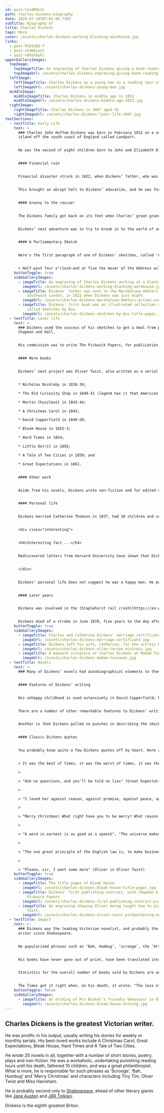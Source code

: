 ```yaml
---
id: post-tzxdR8sIx
path: charles-dickens-biography
date: 2020-07-10T07:01:09.730Z
subTitle: Biography of
title: Charles Dickens
tags: More
cover: /assets/charles-dickens-working-blacking-warehouse.jpg
links:
  - post-PCOIoKD-T
  - post-xFeKEyxoY
  - post-n995FmpFi
upperGalleryImages:
  topImage:
    topImageTitle: An engraving of Charles Dickens giving a book reading
    topImageUrl: /assets/charles-dickens-engraving-giving-book-reading.jpg
  leftImage:
    leftImageTitle: Charles Dickens as a young man on a reading tour of America
    leftImageUrl: /assets/charles-dickens-young-man.jpg
  middleImage:
    middleImageTitle: Charles Dickens in middle age in 1852
    middleImageUrl: /assets/charles-dickens-middle-age-1852.jpg
  rightImage:
    rightImageTitle: Charles Dickens in 1867 aged 55
    rightImageUrl: /assets/charles-dickens-later-life-1867.jpg
textSections:
  - textTitle: Early Life
    text: >-
      ### Charles John Huffam Dickens was born in February 1812 on a small
      island off the south coast of England called Landport.


      He was the second of eight children born to John and Elizabeth Dickens. Charles’ first ten years were happy: his father was a clerk in the Navy and could pay for his son’s private education; and Dickens read widely and spent time outdoors.


      #### Financial ruin


      Financial disaster struck in 1822, when Dickens’ father, who was living beyond his means, was sent to the [Marshalsea debtors’ prison](https://en.wikipedia.org/wiki/Marshalsea). His wife and younger children went with him and Dickens boarded with a family friend in Camden, North London.


      This brought an abrupt halt to Dickens’ education, and he was forced to work at Warren’s Blacking Warehouse—where he earned six shillings a week—to pay for his board and help his family.


      #### Granny to the rescue!


      The Dickens family got back on its feet when Charles’ great grandmother left them £450 in her will. With the family reunited, Dickens was sent to school in North London and then worked in a law firm in[Gray’s Inn](https://www.graysinn.org.uk/). He spent his spare time learning shorthand and then used this newfound skill to assist a relative, Thomas Charlton, to report on legal proceedings.


      Dickens’ next adventure was to try to break in to the world of acting. But that was short lived and Dickens became a political journalist. He spent his time reporting on events in parliament and covering election campaigns for the Morning Chronicle. His writing, and his sketches in particular, were sufficiently popular to be published as a collection, called [Sketches by Boz](https://en.wikipedia.org/wiki/Sketches_by_Boz) in 1836.


      #### A Parliamentary Sketch


      Here's the first paragraph of one of Dickens' sketches, called 'A Parliamentary Sketch' (the rest of which can be read [here](https://en.wikisource.org/wiki/Sketches_by_Boz/A_parliamentary_sketch)):


      > Half-past four o’clock—and at five the mover of the Address will be ‘on his legs,’ as the newspapers announce sometimes by way of novelty, as if speakers were occasionally in the habit of standing on their heads. The members are pouring in, one after the other, in shoals. The few spectators who can obtain standing-room in the passages, scrutinise them as they pass, with the utmost interest, and the man who can identify a member occasionally, becomes a person of great importance. Every now and then you hear earnest whispers of ‘That’s Sir John Thomson.’ ‘Which? him with the gilt order round his neck?’ ‘No, no; that’s one of the messengers—that other with the yellow gloves, is Sir John Thomson.’ ‘Here’s Mr. Smith.’ ‘Lor!’ ‘Yes, how d’ye do, sir?—(He is our new member)—How do you do, sir?’ Mr. Smith stops: turns round with an air of enchanting urbanity (for the rumour of an intended dissolution has been very extensively circulated this morning); seizes both the hands of his gratified constituent, and, after greeting him with the most enthusiastic warmth, darts into the lobby with an extraordinary display of ardour in the public cause, leaving an immense impression in his favour on the mind of his ‘fellow-townsman.’
    buttonToggle: true
    sideGalleryImages:
      - imageTitle: An engraving of Charles Dickens working at a blacking warehouse
        imageUrl: /assets/charles-dickens-working-blacking-warehouse.jpg
      - imageTitle: Dickens' father was sent to the Marshalsea debtors' prison, in
          Southwalk London, in 1822 when Dickens was just eight.
        imageUrl: /assets/charles-dickens-marshalsea-debtors-prison-southwalk.jpg
      - imageTitle: Dickens' first book was an illustrated collection of his sketches
          called Sketches by Boz.
        imageUrl: /assets/charles-dickens-sketches-by-boz-title-pages.jpg
  - textTitle: Later life
    text: >-
      ### Dickens used the success of his sketches to get a deal from publishers
      Chapman and Hall.


      His commission was to write The Pickwick Papers, for publication as a serial accompanied by picture plates. The story Dickens created, revolving around Samuel Pickwick’s travels through the English countryside, were so popular that the final instalment, published in 1836, sold 40,000 copies.


      #### More books


      Dickens’ next project was Oliver Twist, also written as a serial, and published in 1838. This was again popular and unusual for having a child protagonist. More books, usually published in serials, followed. Taking them in chronological order they were:


      * Nicholas Nickleby in 1838-39;

      * The Old Curiosity Shop in 1840-41 (legend has it that American fans met boats brining the latest serialisation at the docks);

      * Martin Chuzzlewit in 1843-44;

      * A Christmas Carol in 1843;

      * David Copperfield in 1849-50;

      * Bleak House in 1852-3;

      * Hard Times in 1854;

      * Little Dorrit in 1856;

      * A Tale of Two Cities in 1859; and

      * Great Expectations in 1861.


      #### Other work


      Aside from his novels, Dickens wrote non-fiction and for edited magazines such as All the Year Round and For the Theatre. He was a keen philanthropist (involved with Great Ormond Street Hospital, amongst others), and went on a large number of reading tours around Great Britain and Ireland and to America.


      #### Personal life


      Dickens married Catherine Thomson in 1837, had 10 children and separated in 1858. He left his wife and famously took up with a mistress, the actress Ellen Ternan, until his death.


      <div class="interesting">


      <h4>Interesting fact ...</h4>


      Rediscovered letters from Harvard University have shown that Dickens tried to have his wife, Catherine, committed to the Manor House Asylum in Chiswick in 1858, so that he could continue his affair with actress Ellen Ternan.


      </div>


      Dickens' personal life does not suggest he was a happy man. He publicly attacked his wife after they became estranged, complaining that she had put on weight and of her lack of energy. And he found his children a huge disappointment, once suggesting that it would be better if one of his sons were dead.


      #### Later years


      Dickens was involved in the [Staplehurst rail crash](https://en.wikipedia.org/wiki/Staplehurst_rail_crash) in 1865, in which 10 people lost their lives. He was fortunate: the first class carriage, in which he was travelling, was the only one to remain on the tracks. Dickens tended to the injured and dying and was profoundly affected by the tragedy, with the result that his prolific pace of writing slowed substantially (though Dickens still carried out numerous speaking engagements).


      Dickens died of a stroke in June 1870, five years to the day after the Staplehurst crash. He is buried in Westminster Abbey’s Poets Corner.
    buttonToggle: true
    sideGalleryImages:
      - imageTitle: Charles and Catherine Dickens' marriage certificate
        imageUrl: /assets/charles-dickens-marriage-certificate.jpg
      - imageTitle: Dickens left his wife, Catherine, for the actress Ellen Turnan.
        imageUrl: /assets/charles-dickens-ellen-ternan-mistress.jpg
      - imageTitle: A waxwork sculpture of Charles Dickens at Madam Tussauds.
        imageUrl: /assets/charles-dickens-madam-tussauds.jpg
  - textTitle: Novels
    text: >-
      ### Many of Dickens’ novels had autobiographical elements to them.


      #### Features of Dickens' writing


      His unhappy childhood is used extensively in David Copperfield; his time as a legal clerk and court reporter in A Christmas Carol and Bleak House; and his family’s imprisonment in debtors’ prison in Little Dorrit, David Copperfield and Great Expectations.


      There are a number of other remarkable features to Dickens’ writing. One is that his novels were written and published in weekly or monthly instalments, with Dickens’ readership expecting cliff-hangers at the end of each serial; yet he was able to produce a coherent whole at the end of the process.


      Another is that Dickens pulled no punches in describing the shocking poverty and crime experienced by the least fortunate in society. By contrast, Dickens is often said to be a sentimentalist: A Christmas Carol, for instance, did much to revive the popularity of the Christmas season (which had fallen out of fashion in early Victorian times).


      #### Classic Dickens quotes


      You probably know quite a few Dickens quotes off by heart. Here are a few of the best:


      > It was the best of times, it was the worst of times, it was the age of wisdom, it was the age of foolishness, it was the epoch of belief, it was the epoch of incredulity, it was the season of light, it was the season of darkness, it was the spring of hope, it was the winter of despair. (A Tale of Two Cities)

      >

      > "Ask no questions, and you'll be told no lies" (Great Expectations)

      >

      > "I loved her against reason, against promise, against peace, against hope, against happiness, against all discouragement that could be." (Great Expectations)

      >

      > “Merry Christmas! What right have you to be merry? What reason have you to be merry? You’re poor enough. ... Bah ... Humbug. ... \[E]very idiot who goes about with ‘Merry Christmas’ on his lips, should be boiled with his own pudding, and buried with a stake of holly through his heart. He should!”” (Scrooge in a Christmas Carol)

      >

      > "A word in earnest is as good as a speech", "The universe makes rather an indifferent parent, I'm afraid", "All partings foreshadow the great final one", (Bleak House)

      >

      > "The one great principle of the English law is, to make business for itself. There is no other principle distinctly, certainly, and consistently maintained through all its narrow turnings. Viewed by this light it becomes a coherent scheme, and not the monstrous maze the laity are apt to think it." (Bleak House)

      >

      > "Please, sir, I want some more" (Oliver in Oliver Twist)
    buttonToggle: true
    sideGalleryImages:
      - imageTitle: The title pages of Bleak House
        imageUrl: /assets/charles-dickens-bleak-house-title-pages.jpg
      - imageTitle: Dickens' first publishing contract, with Chapman & Hall, for the
          Pickwick Papers
        imageUrl: /assets/charles-dickens-first-publishing-contract-pickwick-papers.jpg
      - imageTitle: An engraving showing Oliver being taught how to pickpocket in Oliver
          Twist.
        imageUrl: /assets/charles-dickens-oliver-twist-pickpocketing-engraving.jpg
  - textTitle: Impact
    text: >-
      ### Dickens was the leading Victorian novelist, and probably the greatest
      writer since Shakespeare.


      He popularised phrases such as ‘Bah, Humbug’, ‘scrooge’, the ‘Artful Dodger’ and ‘Merry Christmas’ and most will have heard of characters such as Tiny Tim, Oliver Twist, Fagin, Miss Havisham and Mr Micawber.


      His books have never gone out of print, have been translated into all major languages, and have been adapted to over 200 television productions and films.


      Statistics for the overall number of books sold by Dickens are unavaiable, though the Economist reported on the 200th anniversary of his birth that during Dickens' life his [top-selling work](https://www.economist.com/graphic-detail/2012/02/07/what-the-dickens) was Bleak House (which sold over 750,000 copies).


      The Times got it right when, on his death, it wrote: "The loss of such a man is an event which makes ordinary expressions of regret seem cold and conventional".
    buttonToggle: false
    sideGalleryImages:
      - imageTitle: An etching of Mrs Bucket's friendly behaviour in Bleak House.
        imageUrl: /assets/charles-dickens-bleak-house-etching.jpg
---
```

## Charles Dickens is the greatest Victorian writer.

He was prolific in his output, usually writing his stories for weekly or monthly serials. His best-loved works include A Christmas Carol, Great Expectations, Bleak House, Hard Times and A Tale of Two Cities.

He wrote 20 novels in all, together with a number of short stories, poetry, plays and non-fiction. He was a workaholic, undertaking punishing reading tours until his death, fathered 10 children, and was a great philanthropist. What is more, he is responsible for such phrases as ‘Scrooge’, ‘Bah, Humbug’ and ‘Merry Christmas’ and characters including Tiny Tim, Oliver Twist and Miss Havisham.

He is probably second only to [Shakespeare](https://greatestbritons.com/william-shakespeare-biography.html), ahead of other literary giants like [Jane Austen](https://greatestbritons.com/jane-austen-biography.html) and [JRR Tolkien](https://greatestbritons.com/jrr-tolkien-biogaphy.html).

Dickens is the eighth greatest Briton.